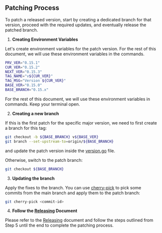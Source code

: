 ## Patching Process

To patch a released version, start by creating a dedicated branch for that version, proceed with the required updates, and eventually release the patched branch.

1. **Creating Environment Variables**

Let's create environment variables for the patch version. For the rest of this document, we will use these environment variables in the commands.

```bash
PRV_VER="0.15.1"
CUR_VER="0.15.2"
NEXT_VER="0.15.3"
TAG_NAME="v${CUR_VER}"
TAG_MSG="Version ${CUR_VER}"
BASE_VER="0.15.0"
BASE_BRANCH="0.15.x"
```

For the rest of this document, we will use these environment variables in commands.
Keep your terminal open.

2. **Creating a new branch**

If this is the first patch for the specific major version, we need to first create a branch for this tag:

```bash
git checkout -b ${BASE_BRANCH} v${BASE_VER}
git branch --set-upstream-to=origin/${BASE_BRANCH}
```

and update the patch version inside the [version.go](../version/version.go) file.

Otherwise, switch to the patch branch:

```bash
git checkout ${BASE_BRANCH}
```

3. **Updating the branch**

Apply the fixes to the branch. You can use [cherry-pick](https://www.atlassian.com/git/tutorials/cherry-pick) to pick some commits from the main branch and apply them to the patch branch:

```bash
git cherry-pick <commit-id>
```

4. **Follow the [Releasing](./releasing.md) Document**

Please refer to the [Releasing](./releasing.md) document and follow the steps outlined from Step 5 until the end to complete the patching process.
